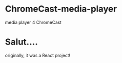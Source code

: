 # ChromeCast-media-player
media player 4 ChromeCast

# Salut....
originally, it was a React project!
